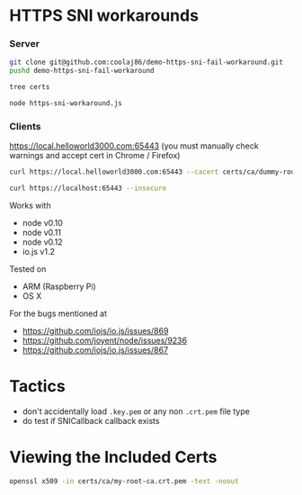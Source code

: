 HTTPS SNI workarounds
=======

### Server

```bash
git clone git@github.com:coolaj86/demo-https-sni-fail-workaround.git
pushd demo-https-sni-fail-workaround

tree certs

node https-sni-workaround.js
```

### Clients

<https://local.helloworld3000.com:65443> (you must manually check warnings and accept cert in Chrome / Firefox)

```bash
curl https://local.helloworld3000.com:65443 --cacert certs/ca/dummy-root-ca.crt.pem

curl https://localhost:65443 --insecure
```

Works with
  * node v0.10
  * node v0.11
  * node v0.12
  * io.js v1.2

Tested on
  * ARM (Raspberry Pi)
  * OS X

For the bugs mentioned at
  * https://github.com/iojs/io.js/issues/869
  * https://github.com/joyent/node/issues/9236
  * https://github.com/iojs/io.js/issues/867

Tactics
=======

* don't accidentally load `.key.pem` or any non `.crt.pem` file type
* do test if SNICallback callback exists

Viewing the Included Certs
=========

```bash
openssl x509 -in certs/ca/my-root-ca.crt.pem -text -noout
```
